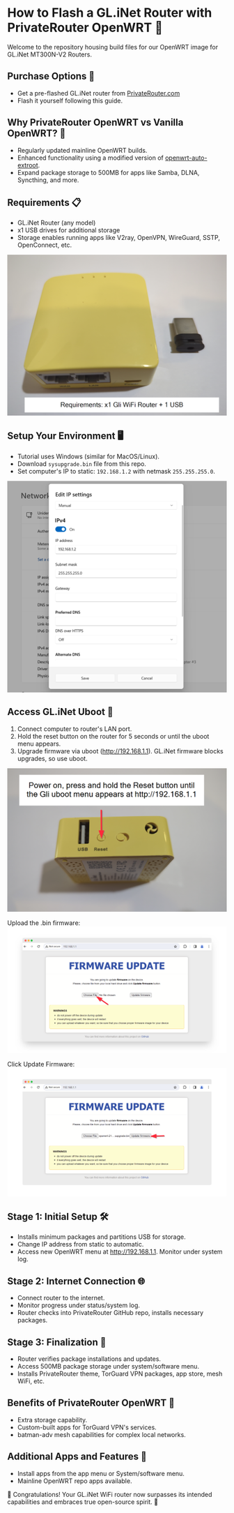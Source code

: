 # How to Flash a GL.iNet Router with PrivateRouter OpenWRT 📡

Welcome to the repository housing build files for our OpenWRT image for GL.iNet MT300N-V2 Routers.

## Purchase Options 🛒
- Get a pre-flashed GL.iNet router from [PrivateRouter.com](https://privaterouter.com)
- Flash it yourself following this guide.

## Why PrivateRouter OpenWRT vs Vanilla OpenWRT? 🤔
- Regularly updated mainline OpenWRT builds.
- Enhanced functionality using a modified version of [openwrt-auto-extroot](https://github.com/attila-lendvai/openwrt-auto-extroot).
- Expand package storage to 500MB for apps like Samba, DLNA, Syncthing, and more.

## Requirements 📋
- GL.iNet Router (any model)
- x1 USB drives for additional storage
- Storage enables running apps like V2ray, OpenVPN, WireGuard, SSTP, OpenConnect, etc.
  
![requirements](https://github.com/PrivateRouter-LLC/SelfHostedApps/blob/main/images/requirements.png?raw=true)


## Setup Your Environment 🖥️
- Tutorial uses Windows (similar for MacOS/Linux).
- Download `sysupgrade.bin` file from this repo.
- Set computer's IP to static: `192.168.1.2` with netmask `255.255.255.0`.

![set static ip](https://github.com/PrivateRouter-LLC/SelfHostedApps/blob/main/images/set_static_ip.png?raw=true)

## Access GL.iNet Uboot 🔄
1. Connect computer to router's LAN port.
2. Hold the reset button on the router for 5 seconds or until the uboot menu appears.
3. Upgrade firmware via uboot (http://192.168.1.1). GL.iNet firmware blocks upgrades, so use uboot.

![hold reset](https://github.com/PrivateRouter-LLC/SelfHostedApps/blob/main/images/press_and_hold_reset.png?raw=true)

Upload the .bin firmware:
![choose a file](https://github.com/PrivateRouter-LLC/SelfHostedApps/blob/main/images/screely-1705000832586.png?raw=true)

Click Update Firmware:
![upload firmware](https://github.com/PrivateRouter-LLC/SelfHostedApps/blob/main/images/screely-1705000855542.png?raw=true)


## Stage 1: Initial Setup 🛠️
- Installs minimum packages and partitions USB for storage.
- Change IP address from static to automatic.
- Access new OpenWRT menu at http://192.168.1.1. Monitor under system log.

## Stage 2: Internet Connection 🌐
- Connect router to the internet.
- Monitor progress under status/system log.
- Router checks into PrivateRouter GitHub repo, installs necessary packages.

## Stage 3: Finalization 🎉
- Router verifies package installations and updates.
- Access 500MB package storage under system/software menu.
- Installs PrivateRouter theme, TorGuard VPN packages, app store, mesh WiFi, etc.

## Benefits of PrivateRouter OpenWRT 🌟
- Extra storage capability.
- Custom-built apps for TorGuard VPN's services.
- batman-adv mesh capabilities for complex local networks.

## Additional Apps and Features 🔧
- Install apps from the app menu or System/software menu.
- Mainline OpenWRT repo apps available.

🎊 Congratulations! Your GL.iNet WiFi router now surpasses its intended capabilities and embraces true open-source spirit. 🚀
